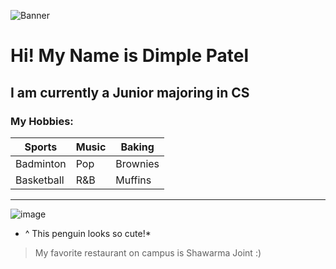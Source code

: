 ![Banner](https://t4.ftcdn.net/jpg/02/83/50/17/360_F_283501723_NR7RwXhzWdNNZ5tjIjdYDK4lcoMFlTJz.jpg)

# Hi! My Name is Dimple Patel

## I am currently a Junior majoring in CS 

### My Hobbies:

| Sports     | Music         | Baking |
| ---------- | ------------- | ------------- |
| Badminton  | Pop  | Brownies |
| Basketball | R&B  | Muffins  |

***

![image](https://us.123rf.com/450wm/nuevoimg/nuevoimg2306/nuevoimg230603697/205797094-cute-penguin-vector-illustration-cute-cartoon-penguin.jpg?ver=6)
* ^ This penguin looks so cute!*

> My favorite restaurant on campus is Shawarma Joint :)
